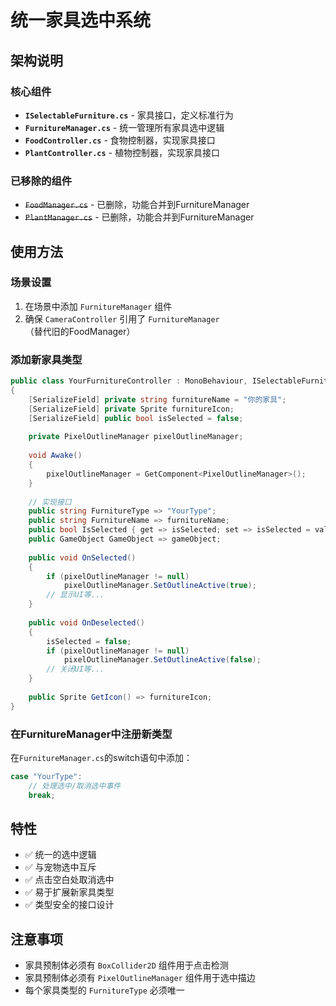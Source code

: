 # 统一家具选中系统

## 架构说明

### 核心组件
- **`ISelectableFurniture.cs`** - 家具接口，定义标准行为
- **`FurnitureManager.cs`** - 统一管理所有家具选中逻辑
- **`FoodController.cs`** - 食物控制器，实现家具接口
- **`PlantController.cs`** - 植物控制器，实现家具接口

### 已移除的组件
- ~~`FoodManager.cs`~~ - 已删除，功能合并到FurnitureManager
- ~~`PlantManager.cs`~~ - 已删除，功能合并到FurnitureManager

## 使用方法

### 场景设置
1. 在场景中添加 `FurnitureManager` 组件
2. 确保 `CameraController` 引用了 `FurnitureManager`（替代旧的FoodManager）

### 添加新家具类型
```csharp
public class YourFurnitureController : MonoBehaviour, ISelectableFurniture
{
    [SerializeField] private string furnitureName = "你的家具";
    [SerializeField] private Sprite furnitureIcon;
    [SerializeField] public bool isSelected = false;
    
    private PixelOutlineManager pixelOutlineManager;
    
    void Awake()
    {
        pixelOutlineManager = GetComponent<PixelOutlineManager>();
    }
    
    // 实现接口
    public string FurnitureType => "YourType";
    public string FurnitureName => furnitureName;
    public bool IsSelected { get => isSelected; set => isSelected = value; }
    public GameObject GameObject => gameObject;
    
    public void OnSelected()
    {
        if (pixelOutlineManager != null)
            pixelOutlineManager.SetOutlineActive(true);
        // 显示UI等...
    }
    
    public void OnDeselected()
    {
        isSelected = false;
        if (pixelOutlineManager != null)
            pixelOutlineManager.SetOutlineActive(false);
        // 关闭UI等...
    }
    
    public Sprite GetIcon() => furnitureIcon;
}
```

### 在FurnitureManager中注册新类型
在`FurnitureManager.cs`的switch语句中添加：
```csharp
case "YourType":
    // 处理选中/取消选中事件
    break;
```

## 特性
- ✅ 统一的选中逻辑
- ✅ 与宠物选中互斥
- ✅ 点击空白处取消选中
- ✅ 易于扩展新家具类型
- ✅ 类型安全的接口设计

## 注意事项
- 家具预制体必须有 `BoxCollider2D` 组件用于点击检测
- 家具预制体必须有 `PixelOutlineManager` 组件用于选中描边
- 每个家具类型的 `FurnitureType` 必须唯一